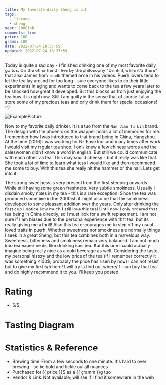 ```yaml
---
title: My favorite daily Sheng is out
tags:
  - lincang
  - sheng
year: 2000ish
comments: true
price: 100
gramm: 100
date: 2022-07-24 18:37:59
updated: 2022-07-24 18:37:59
---
```


Today is quite a sad day - I finished drinking one of my most favorite daily go tos. On the other hand I live by the philosophy "Drink it, while it's there" that also James from `teadb` themed once in his videos. Puerh lovers tend to let the tea lay around for too long - sure everyone likes to do their little experiments in aging and wants to come back to the tea a few years later to be shocked how great it developed. But this blocks us from just enjoying the tea how it is right now. Still I am guilty in the sense that of course I also store some of my precious teas and only drink them for special occasions! :-)

![ExamplePicture](setup.jpeg)

<!-- more -->

Now to my favorite daily drinker. It is a tuo from the `Nan Jian Tu Lin` brand. The design with the phoenix on the wrapper holds a lot of memories for me.
I remember how I was introduced to that brand being in China, Hangzhou. At the time (2016) I was working for NetEase Inc. and many times after work I would visit my regular tea shop. I only knew a few chinese words and the saleswoman didn't know a word in english. But still we could communicate with each other via tea. This may sound cheesy - but it really was like that. She took a lot of time to learn what teas I would like and then recommend me some to buy. With this tea she really hit the hammer on the nail. Lets get into it:

The strong sweetness is very present from the first steeping onwards. While still having some green freshness. Very subtle smokiness. Usually I disdain smoky notes in my tea - this is a rare exception. Since the tea was produced sometime in the 2000ish it might also be that the smokiness developed to some pleasant addition over the years.
Only after drinking the first cup I notice how much I still love this tea! Until now I only ordered that tea being in China directly, so I must look for a swift replacement.
I am not sure if I am biased due to the personal experience with that tea, but its really giving me a thrill! Also this tea encourages me to step off my usual loved traits in puerh. Whether sweetness nor smokiness are normally things I seek in a great Sheng, but this tea combines both in a marvelous way.
Sweetness, bitterness and smokiness remain very balanced. I am not much into tea experiments, like drinking iced tea. But this one I could actually imagine being really nice as a cold beverage as well.
Considering the taste, my personal history and the low price of the tea (if I remember correctly it was something <100$; probably the price has risen by now) I can not resist but to give my first 5/5 here! I will try to find out where/if I can buy that tea and do highly recommend it to you. I'll keep you posted

# Rating

- 5/5

# Tasting Diagram

# Statistics & Reference

- Brewing time: From a few seconds to one minute. It's hard to over brewing - so be bold and tickle out all nuances
- Purchased for {{ price }}$ as a {{ gramm }}g tuo
- Vendor & Link: Not available; will see if I find it somewhere in the web
